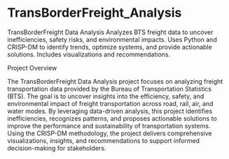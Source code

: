 # TransBorderFreight_Analysis
TransBorderFreight Data Analysis Analyzes BTS freight data to uncover inefficiencies, safety risks, and environmental impacts. Uses Python and CRISP-DM to identify trends, optimize systems, and provide actionable solutions. Includes visualizations and recommendations.

Project Overview

The TransBorderFreight Data Analysis project focuses on analyzing freight transportation data provided by the Bureau of Transportation Statistics (BTS). The goal is to uncover insights into the efficiency, safety, and environmental impact of freight transportation across road, rail, air, and water modes. By leveraging data-driven analysis, this project identifies inefficiencies, recognizes patterns, and proposes actionable solutions to improve the performance and sustainability of transportation systems. Using the CRISP-DM methodology, the project delivers comprehensive visualizations, insights, and recommendations to support informed decision-making for stakeholders.
